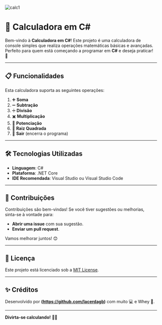 ![calc1](https://github.com/user-attachments/assets/82e1b3b2-c18d-4c18-9c69-b7f6a21ec067)

# 🧮 Calculadora em C#

Bem-vindo à **Calculadora em C#**! Este projeto é uma calculadora de console simples que realiza operações matemáticas básicas e avançadas. Perfeito para quem está começando a programar em **C#** e deseja praticar! 🚀

---

## 📋 Funcionalidades

Esta calculadora suporta as seguintes operações:

1. ➕ **Soma**
2. ➖ **Subtração**
3. ➗ **Divisão** 
4. ✖️ **Multiplicação**
5. 🧪 **Potenciação**
6. 📝 **Raiz Quadrada** 
7. 🚪 **Sair** (encerra o programa)

---

## 🛠️ Tecnologias Utilizadas

- **Linguagem**: C#
- **Plataforma**: .NET Core
- **IDE Recomendada**: Visual Studio ou Visual Studio Code

---
## 🤝 Contribuições

Contribuições são bem-vindas! Se você tiver sugestões ou melhorias, sinta-se à vontade para:

- **Abrir uma issue** com sua sugestão.
- **Enviar um pull request**.

Vamos melhorar juntos! 😊

---

## 📄 Licença

Este projeto está licenciado sob a [MIT License](LICENSE).

---

## ✨ Créditos

Desenvolvido por **(https://github.com/lacerdagb)** com muito 💻 e Whey 💪.

---

**Divirta-se calculando!** 🧮🚀
